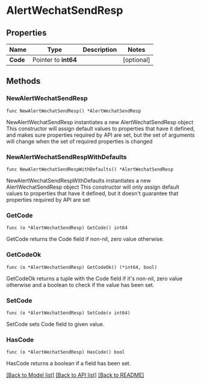 # AlertWechatSendResp

## Properties

Name | Type | Description | Notes
------------ | ------------- | ------------- | -------------
**Code** | Pointer to **int64** |  | [optional] 

## Methods

### NewAlertWechatSendResp

`func NewAlertWechatSendResp() *AlertWechatSendResp`

NewAlertWechatSendResp instantiates a new AlertWechatSendResp object
This constructor will assign default values to properties that have it defined,
and makes sure properties required by API are set, but the set of arguments
will change when the set of required properties is changed

### NewAlertWechatSendRespWithDefaults

`func NewAlertWechatSendRespWithDefaults() *AlertWechatSendResp`

NewAlertWechatSendRespWithDefaults instantiates a new AlertWechatSendResp object
This constructor will only assign default values to properties that have it defined,
but it doesn't guarantee that properties required by API are set

### GetCode

`func (o *AlertWechatSendResp) GetCode() int64`

GetCode returns the Code field if non-nil, zero value otherwise.

### GetCodeOk

`func (o *AlertWechatSendResp) GetCodeOk() (*int64, bool)`

GetCodeOk returns a tuple with the Code field if it's non-nil, zero value otherwise
and a boolean to check if the value has been set.

### SetCode

`func (o *AlertWechatSendResp) SetCode(v int64)`

SetCode sets Code field to given value.

### HasCode

`func (o *AlertWechatSendResp) HasCode() bool`

HasCode returns a boolean if a field has been set.


[[Back to Model list]](../README.md#documentation-for-models) [[Back to API list]](../README.md#documentation-for-api-endpoints) [[Back to README]](../README.md)



